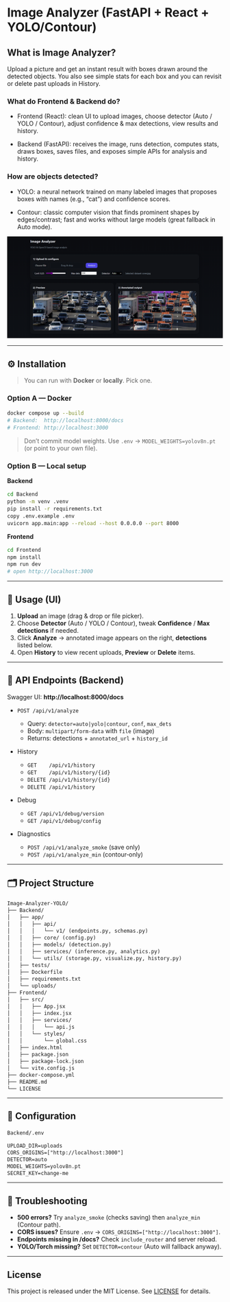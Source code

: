 # Image Analyzer (FastAPI + React + YOLO/Contour)

## What is Image Analyzer?
Upload a picture and get an instant result with boxes drawn around the detected objects. You also see simple stats for each box and you can revisit or delete past uploads in History.

### What do Frontend & Backend do?

- Frontend (React): clean UI to upload images, choose detector (Auto / YOLO / Contour), adjust confidence & max detections, view results and history.

- Backend (FastAPI): receives the image, runs detection, computes stats, draws boxes, saves files, and exposes simple APIs for analysis and history.

### How are objects detected?

- YOLO: a neural network trained on many labeled images that proposes boxes with names (e.g., “cat”) and confidence scores.

- Contour: classic computer vision that finds prominent shapes by edges/contrast; fast and works without large models (great fallback in Auto mode).

![Image Analyzer UI](Image_Analyzer_UI.png)

---

## ⚙️ Installation

> You can run with **Docker** or **locally**. Pick one.

### Option A — Docker

```bash
docker compose up --build
# Backend:  http://localhost:8000/docs
# Frontend: http://localhost:3000
```

> Don’t commit model weights. Use `.env` → `MODEL_WEIGHTS=yolov8n.pt` (or point to your own file).

### Option B — Local setup

**Backend**
```bash
cd Backend
python -m venv .venv
pip install -r requirements.txt
copy .env.example .env  
uvicorn app.main:app --reload --host 0.0.0.0 --port 8000
```

**Frontend**
```bash
cd Frontend
npm install
npm run dev
# open http://localhost:3000
```

---

## 🚀 Usage (UI)

1. **Upload** an image (drag & drop or file picker).  
2. Choose **Detector** (Auto / YOLO / Contour), tweak **Confidence** / **Max detections** if needed.  
3. Click **Analyze** → annotated image appears on the right, **detections** listed below.  
4. Open **History** to view recent uploads, **Preview** or **Delete** items.

---

## 🔌 API Endpoints (Backend)

Swagger UI: **http://localhost:8000/docs**

- `POST /api/v1/analyze`
  - Query: `detector=auto|yolo|contour`, `conf`, `max_dets`
  - Body: `multipart/form-data` with `file` (image)
  - Returns: detections + `annotated_url` + `history_id`

- History
  - `GET    /api/v1/history`
  - `GET    /api/v1/history/{id}`
  - `DELETE /api/v1/history/{id}`
  - `DELETE /api/v1/history`

- Debug
  - `GET /api/v1/debug/version`
  - `GET /api/v1/debug/config`

- Diagnostics
  - `POST /api/v1/analyze_smoke`  (save only)
  - `POST /api/v1/analyze_min`    (contour‑only)

---

## 🗂️ Project Structure

```plaintext
Image-Analyzer-YOLO/
├── Backend/
│   ├── app/
│   │   ├── api/
│   │   │   └── v1/ (endpoints.py, schemas.py)
│   │   ├── core/ (config.py)
│   │   ├── models/ (detection.py)
│   │   ├── services/ (inference.py, analytics.py)
│   │   └── utils/ (storage.py, visualize.py, history.py)
│   ├── tests/
│   ├── Dockerfile
│   ├── requirements.txt
│   └── uploads/               
├── Frontend/
│   ├── src/
│   │   ├── App.jsx
│   │   ├── index.jsx
│   │   ├── services/
│   │   │   └── api.js
│   │   └── styles/
│   │       └── global.css
│   ├── index.html
│   ├── package.json
│   ├── package-lock.json
│   └── vite.config.js                 
├── docker-compose.yml        
├── README.md
└── LICENSE
```

---

## 🔧 Configuration

`Backend/.env`

```env
UPLOAD_DIR=uploads
CORS_ORIGINS=["http://localhost:3000"]
DETECTOR=auto             
MODEL_WEIGHTS=yolov8n.pt
SECRET_KEY=change-me
```
---

## 🧰 Troubleshooting

- **500 errors?** Try `analyze_smoke` (checks saving) then `analyze_min` (Contour path).
- **CORS issues?** Ensure `.env` → `CORS_ORIGINS=["http://localhost:3000"]`.
- **Endpoints missing in /docs?** Check `include_router` and server reload.
- **YOLO/Torch missing?** Set `DETECTOR=contour` (Auto will fallback anyway).

---

## License

This project is released under the MIT License. See [LICENSE](LICENSE) for details.

